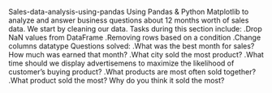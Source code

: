 Sales-data-analysis-using-pandas
Using Pandas & Python Matplotlib to analyze and answer business questions about 12 months worth of sales data.
We start by cleaning our data. Tasks during this section include:
.Drop NaN values from DataFrame
.Removing rows based on a condition
.Change columns datatype
Questions solved:
.What was the best month for sales? How much was earned that month?
.What city sold the most product?
.What time should we display advertisemens to maximize the likelihood of customer’s buying product?
.What products are most often sold together?
.What product sold the most? Why do you think it sold the most?

